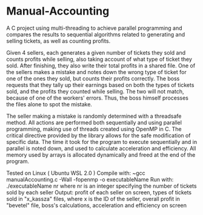 # Manual-Accounting
A C project using multi-threading to achieve parallel programming and compares the results to sequential algorithms related to generating and selling tickets, as well as counting profits.

Given 4 sellers, each generates a given number of tickets they sold and counts profits while selling, also taking account of what type of ticket they sold. After finishing, they also write their total profits in a shared file. One of the sellers makes a mistake and notes down the wrong type of ticket for one of the ones they sold, but counts their profits correctly. The boss requests that they tally up their earnings based on both the types of tickets sold, and the profits they counted while selling. The two will not match, because of one of the workers' errors. Thus, the boss himself processes the files alone to spot the mistake. 

The seller making a mistake is randomly determined with a threadsafe method.
All actions are performed both sequentially and using parallel programming, making use of threads created using OpenMP in C. The critical directive provided by the library allows for the safe modification of specific data. The time it took for the program to execute sequentially and in parallel is noted down, and used to calculate acceleration and efficiency.
All memory used by arrays is allocated dynamically and freed at the end of the program.

Tested on Linux ( Ubuntu WSL 2.0 )
Compile with: ~gcc manualAccounting.c -Wall -fopenmp -o executableName
Run with: ./executableName nr where nr is an integer specifying the number of tickets sold by each seller
Output: profit of each seller on screen, types of tickets sold in "x_kassza" files, where x is the ID of the seller, overall profit in "bevetel" file, boss's calculations, acceleration and efficiency on screen
